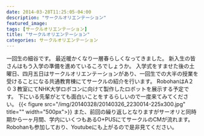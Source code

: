 ```yaml
---
date: 2014-03-28T11:25:05-04:00
description: "サークルオリエンテーション"
featured_image: 
tags: [サークルオリエンテーション]
title: "サークルオリエンテーション"
categories: サークルオリエンテーション
---
```


一回生の細谷です。
最近暖かくなり一層春らしくなってきました。
新入生の皆さんはもう入学の準備を進めているころでしょうか。
入学式をすませた後の土曜日、四月五日はサークルオリエンテーションがあり、一回生での大半の授業を受けることになる共通教育棟にてサークルの紹介を行います。
RobohanはA２０３教室にてNHK大学ロボコンに向けて製作したロボットを展示する予定です。
下にいる先輩がとても面白いことをするらしいので一度来てみてください。
{{< figure src="/img/20140328/20140326_2230014-225x300.jpg" title="" width="500px">}}
また、前回の繰り返しとなりますがサーオリと同時期から一ヶ月間、学内にいくつもあるO+PUSにてサークルのCMが流れます。
Robohanも参加しており、Youtubeにも上がるので是非見てください。
